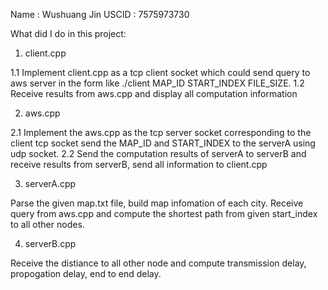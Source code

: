 Name : Wushuang Jin
USCID : 7575973730

What did I do in this project:
1. client.cpp

1.1 Implement client.cpp as a tcp client socket which could send query to aws server in the form like ./client MAP_ID START_INDEX FILE_SIZE.
1.2 Receive results from aws.cpp and display all computation information

2. aws.cpp 

2.1 Implement the aws.cpp as the tcp server socket corresponding to the client tcp socket
send the MAP_ID and START_INDEX to the serverA using udp socket.
2.2 Send the computation results of serverA to serverB and receive results from serverB,
send all information to client.cpp

3. serverA.cpp

Parse the given map.txt file, build map infomation of each city.
Receive query from aws.cpp and compute the shortest path from given start_index to all
other nodes.

4. serverB.cpp

Receive the distiance to all other node and compute transmission delay, propogation delay, end to end delay.



